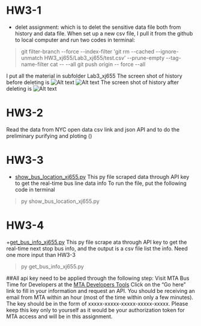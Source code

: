 # HW3-1
+ delet assignment: which is to delet the sensitive data file both from history and data file. 
When set up a new csv file, I pull it from the github to local computer and run two codes in terminal:
>git filter-branch --force --index-filter 'git rm --cached --ignore-unmatch HW3_xj655/Lab3_xj655/test.csv’ --prune-empty --tag-name-filter cat -- --all
>git push origin    --  force  --all

I put all the material in  subfolder Lab3_xj655
The screen shot of history before deleting is
![Alt text]()
![Alt text]()
The screen shot of history after deleting is
![Alt text]()

# HW3-2
Read the data from NYC open data csv link and json API and to do the preliminary purifying and ploting
()


# HW3-3
+ [show_bus_location_xj655.py]()
This py file  scraped data through API key to get the real-time bus line data info
To run the file, put the following code in terminal
>py show_bus_location_xj655.py   <API KEY>   <BUS LINE> 

# HW3-4
+[get_bus_info_xj655.py]()
This py file scrape ata through API key to get the real-time next stop bus info,  and the output is a csv file list the info. Need one more input than HW3-3
>py get_bus_info_xj655.py <API KEY>  <BUS line> <BUS LINE.csv>

##All api key need to be applied through the following step:
Visit MTA Bus Time for Developers at the [MTA Developers Tools](http://bustime.mta.info/wiki/Developers/Index)
Click on the “Go here” link to fill in your information and request an API. You should be receiving an email from MTA within an hour (most of the time within only a few minutes).
The key should be in the form of xxxxx-xxxxx-xxxxx-xxxxx-xxxxx. Please keep this key only to yourself as it would be your authorization token for MTA access and will be in this assignment.
